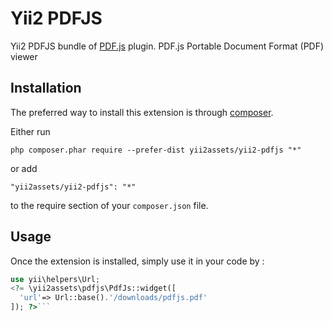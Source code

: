 Yii2 PDFJS
==========
Yii2 PDFJS bundle of [PDF.js](https://mozilla.github.io/pdf.js/) plugin. PDF.js Portable Document Format (PDF) viewer

Installation
------------

The preferred way to install this extension is through [composer](http://getcomposer.org/download/).

Either run

```
php composer.phar require --prefer-dist yii2assets/yii2-pdfjs "*"
```

or add

```
"yii2assets/yii2-pdfjs": "*"
```

to the require section of your `composer.json` file.


Usage
-----

Once the extension is installed, simply use it in your code by  :

```php
use yii\helpers\Url;
<?= \yii2assets\pdfjs\PdfJs::widget([
  'url'=> Url::base().'/downloads/pdfjs.pdf'
]); ?>```
